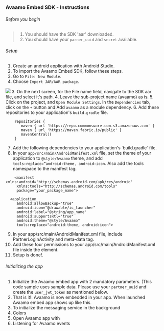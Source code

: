 ### Avaamo Embed SDK - Instructions

###### Before you begin
> 1. You should have the SDK 'aar' downloaded.
> 2. You should have your `parner_uuid` and `secret` available.


###### Setup
1. Create an android application with Android Studio.
2. To import the Avaamo Embed SDK, follow these steps.
  1. Go to `File: New Module`.
  2. Choose `Import JAR/AAR package`.

  ![](/images/add-aar-dependency.png)
  3. On the next screen, for the File name field, navigate to the SDK aar file, and select it's path.
  4. Leave the sub-project name (avaamo) as is.
  5. Click on the project, and `Open Module Settings`. In the `Dependencies` tab, click on the `+` button and Add `avaamo` as a module dependency.
  6. Add these repositories to your application's `build.gradle` file.
  ```
      repositories {
         maven { url 'https://repo.commonsware.com.s3.amazonaws.com' }
         maven { url 'https://maven.fabric.io/public' }
         mavenCentral()
      }
  ```
  7. Add the following dependencies to your application's 'build.gradle' file.
  8. In your `app/src/main/AndroidManifest.xml` file, set the theme of your application to `@style/Avaamo` theme, and add `tools:replace=”android:theme, android:icon`. Also add the tools namespace to the manifest tag.
  ```
      <manifest xmlns:android="http://schemas.android.com/apk/res/android"
       xmlns:tools="http://schemas.android.com/tools"
       package="your_package_name">

    <application
       android:allowBackup="true"
       android:icon="@drawable/ic_launcher"
       android:label="@string/app_name"
       android:supportsRtl="true"
       android:theme="@style/Avaamo"
       tools:replace="android:theme, android:icon">
  ```
  9. In your app/src/main/AndroidManifest.xml file, include PartnerLoginActivity and meta-data tag.
  10. Add these four permissions to your app/src/main/AndroidManifest.xml file inside the <manifest> element.
  11. Setup is done!.


###### Initializing the app
1. Initialize the Avaamo embed app with 2 mandatory parameters. (This code sample uses sample data. Please use your `partner_uuid` and create the `user_jwt_token` as mentioned below.
2. That is it!. Avaamo is now embedded in your app. When launched Avaamo embed app shows up like this.
3. To initialize the messaging service in the background
4. Colors
5. Open Avaamo app with
6. Listening for Avaamo events
